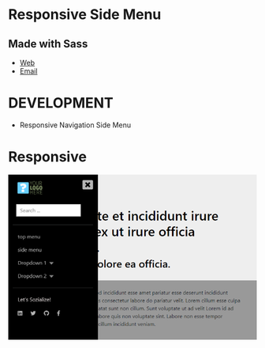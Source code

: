 # Responsive Side Menu
## Made with Sass

* [Web](https://www.artegrafico.net "José Luis Rojo Sánchez")
* [Email](mailto:jose@artegrafico.net "jose@artegrafico.net")

# DEVELOPMENT
* Responsive Navigation Side Menu 

# Responsive
![Responsive](https://raw.githubusercontent.com/jl3377/sass-menus/master/assets/img/responsive.png?token=AWeSaJYnTU1knsmkhY19BI5iIx-WDEgaks5cTgi0wA%3D%3D "responsive menu")
   